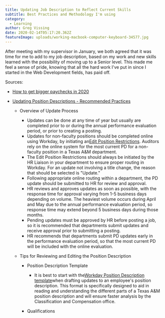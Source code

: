 ```yaml
---
title: Updating Job Description to Reflect Current Skills
subtitle: Best Practices and Methodology I'm using
category:
  - Learning
author: Greg Vissing
date: 2020-02-14T05:17:20.362Z
featureImage: uploads/working-macbook-computer-keyboard-34577.jpg
---
```

After meeting with my supervisor in January, we both agreed that it was time for me to add to my job description, based on my work and new skills learned with the possibility of moving up to a Senior level. This made me feel a sense of pride, knowing that all the hard work I've put in since I started in the Web Development fields, has paid off.

Sources:

* [How to get bigger paychecks in 2020](https://fearlesssalarynegotiation.com/get-your-next-raise/)
* [Updating Position Descriptions - Recommended Practices](https://employees.tamu.edu/compensation/resources/updating-position-descriptions/)

  * Overview of Update Process

    * Updates can be done at any time of year but usually are completed prior to or during the annual performance evaluation period, or prior to creating a posting.
    * Updates for non-faculty positions should be completed online using Workday, by initiating an[Edit Position Restrictions](https://employees.tamu.edu/compensation/job-changes/edit-position-restrictions/ "Edit Position Restrictions"). Auditors rely on the online system for the most current PD for a non-faculty position in a Texas A&M department.
    * The Edit Position Restrictions should always be initiated by the HR Liaison in your department to ensure proper routing in Workday. For an update not involving a title change, the reason that should be selected is "Update."
    * Following appropriate online routing within a department, the PD update should be submitted to HR for review and approval.
    * HR reviews and approves updates as soon as possible, with the response time for approval varying from 1-5 business days depending on volume. The heaviest volume occurs during April and May due to the annual performance evaluation period, so response time may extend beyond 5 business days during those months.
    * Pending updates must be approved by HR before posting a job, so it is recommended that departments submit updates and receive approval prior to submitting a posting.
    * HR recommends that departments submit PD updates early in the performance evaluation period, so that the most current PD will be included with the online evaluation.
  * Tips for Reviewing and Editing the Position Description

    * Position Description Template

      * It is best to start with the[Workday Position Description template](https://employees.tamu.edu/media/1600861/workday-position-description-template.docx "Workday Position Description Template.docx")when drafting updates to an employee's position description. This format is specifically designed to aid in reading and understanding the different parts of a Texas A&M position description and will ensure faster analysis by the Classification and Compensation office.
    * Qualifications
